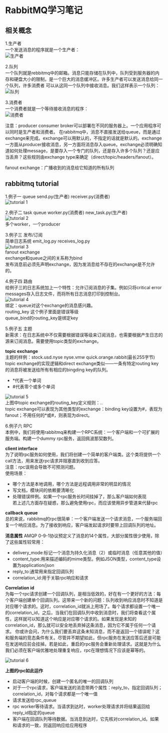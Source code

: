 # RabbitMQ学习笔记

## 相关概念
1.生产者  
一个发送消息的程序就是一个生产者：  
![生产者](https://engeltt.github.io/images/1.png)

2.队列  
一个队列就是rebbitmq中的邮箱。消息只能存储在队列中，队列受到服务器的内存和硬盘大小的限制，是一个巨大的消息缓冲区。许多生产者可以发送消息给同一个队列，许多消费者
可以从这同一个队列中接收消息。我们这样表示一个队列：  
![队列](https://engeltt.github.io/images/2.png)

3.消费者  
一个消费者就是一个等待接收消息的程序：  
![消费者](https://engeltt.github.io/images/3.png)

注意：producer consumer broker可以部署在不同的服务器上。一个应用程序可以同时是生产者和消费者。
在rabbitmq中，消息不直接发送给queue，而是通过exchange来完成。exchange可以用默认的，不指定的话就是默认的。exchange一方面从producer接收消息，另一方面将消息存入queue。exchange必须明确知道如何处理message，是要存入一个专门的队列，还是存入许多个队列？还是应当丢弃？这些规则由exchange type来确定（direct/topic/headers/fanout）。

fanout exchange：广播收到的消息给它知道的所有队列

## rabbitmq tutorial
1.例子一 queue 
send.py(生产者)  receiver.py(消费者)  
![tutorial 1](https://engeltt.github.io/images/4.png)

2.例子二 task queue
worker.py(消费者)  new_task.py(生产者)  
![tutorial 2](https://engeltt.github.io/images/5.png)  
多个worker，一个producer

3.例子三 发布/订阅  
简单日志系统   emit_log.py   receives_log.py  
![tutorial 3](https://engeltt.github.io/images/6.png)  
fanout exchange  
exchange和queue之间的关系称为bind  
发布消息前必须先声明exchange，因为发消息给不存在的exchange是不允许的。

4.例子四 路由  
给例子三的日志系统加上一个特性：允许订阅消息的子集。例如只将critical error messages存入日志文件，而将所有日志消息打印到控制台。  
![tutorial 4](https://engeltt.github.io/images/7.png)  
绑定：queue对这个exchange的消息感兴趣。  
routing_key  这个例子里面是错误等级  
queue_bind的routing_key是绑定key

5.例子五 主题  
新需求：在日志系统中不仅需要根据错误等级来订阅消息，也需要根据产生日志的源来订阅消息。需要使用topic类型的exchange。  

**topic exchange**  
主题的样例：stock.usd.nyse  nyse.vmw  quick.orange.rabbit(最长255字节)  
topic exchange的实现逻辑和direct exchange类似——一条有特定routing key的消息将被发送给所有有相应的bingding key的队列。  
- *代表一个单词
- #代表零个或多个单词

![tutorial 5](https://engeltt.github.io/images/8.png)  
上图中topic exchange的routing_key定义规则：<celerity>.<colour>.<species>  
topic exchange可以表现为其他类型的exchange：binding key设置为#，表现为fanout；不用任何的*或#，则表现为direct。

6.例子六 RPC  
本例中，我们将使用rabbitmq来构建一个RPC系统：一个客户端和一个可扩展的服务端。构建一个dummy rpc服务，返回佩波那契数列。

**client interface**  
为了说明rpc服务如何使用，我们将创建一个简单的客户端类。这个类将提供一个call方法，用来发送rpc请求并阻塞直到收到应答。  
注意：rpc误用会导致不可预测问题。  
使用场景：  
- 哪个方法是本地调用，哪个方法是远程调用非常的明显的情况
- 写文档，模块间的依赖要清晰化
- 处理错误样例。如果一个rpc服务长时间挂掉了，那么客户端如何表现  
若上述几方面存在疑惑，那么避免使用rpc，而应该使用异步管道来代替rpc

**callback queue**  
总的来说，rabbitmq的rpc很简单：一个客户端发送一个请求消息，一个服务端回复一个响应消息。为了接收到响应，客户端发起请求时要带上回调队列的地址。

**消息属性**
AMQP 0-9-1协议预定义了消息的14个属性，大部分属性很少使用，除了这些属性较常用：  
- delivery_mode:标记一个消息为持久化消息（2）或临时消息（任意其他的值）
- content_type:用来描述编码的mime类型。例如JSON类型，content_type设置为application/json
- reply_to:通常用来指定回调队列
- correlation_id:用于关联rpc响应和请求

**Correlation id**  
为每一个rpc请求创建一个回调队列，是相当低效的，好在有一个更好的方法：每个客户端创建单个回调队列。这带来一个新的问题：队列收到响应消息时不知道是对应哪个请求的。这时，correlation_id就派上用场了。每个请求都设置一个唯一的correlation_id，之后，当我们在回调队列中收到消息时，我们将查看这个属性，这样就可以知道这个响应是对应哪个请求的。如果发现是未知的correlation_id，那么就可以安全地丢弃掉这条消息，因为它不属于任何一个请求。
你或许会问，为什么我们要丢弃这条未知消息，而不是返回一个错误呢？这和服务端的竞态条件有关。尽管并不期望如此，但rpc服务在发送应答后还是可能在发送响应前会挂掉。若是如此，重启的rpc服务会重新处理请求。这就是为什么我们必须在客户端优雅地处理重复响应，rpc在理想情况下应该是幂等的。

![tutorial 6](https://engeltt.github.io/images/9.png)

**上图的rpc如此运作**    
- 启动客户端的时候，创建一个匿名的唯一的回调队列
- 对于一个rpc请求，客户端发送的消息带两个属性：reply_to，指定回调队列；correlation_id，对每个请求都是一个唯一值
- 请求发送给rpc_queue
- rpc worker等待请求。当请求到达时，worker处理请求并将结果返回给reply_id指定的queue
- 客户端在回调队列等待数据。当消息到达时，它先核对correlation_id。如果和请求的一致，则返回响应给应用程序





